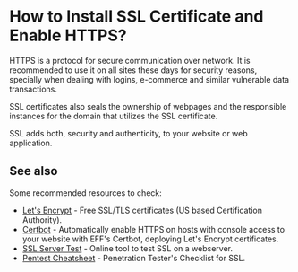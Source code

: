 # How to Install SSL Certificate and Enable HTTPS?

HTTPS is a protocol for secure communication over network. It is recommended to
use it on all sites these days for security reasons, specially when dealing with
logins, e-commerce and similar vulnerable data transactions.

SSL certificates also seals the ownership of webpages and the responsible instances
for the domain that utilizes the SSL certificate.

SSL adds both, security and authenticity, to your website or web application.

## See also

Some recommended resources to check:

* [Let's Encrypt](https://letsencrypt.org/) - Free SSL/TLS certificates (US based
  Certification Authority).
* [Certbot](https://certbot.eff.org/) - Automatically enable HTTPS on hosts with
  console access to your website with EFF's Certbot, deploying Let's Encrypt
  certificates.
* [SSL Server Test](https://www.ssllabs.com/ssltest/) - Online tool to test SSL
  on a webserver.
* [Pentest Cheatsheet](http://www.exploresecurity.com/wp-content/uploads/custom/SSL_manual_cheatsheet.html) - Penetration
  Tester's Checklist for SSL.
